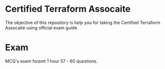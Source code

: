 # Certified Terraform Assocaite
The objective of this repository is help you for taking the Certified Terraform Assocaite using official exam guide.

# Exam

MCQ's exam foramt 1 hour 57 - 60 questions. 

